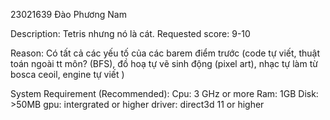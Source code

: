 23021639
Đào Phương Nam

Description: Tetris nhưng nó là cát.
Requested score: 9-10

Reason: Có tất cả các yếu tố của các barem điểm trước (code tự viết, thuật toán ngoài tt môn? (BFS), đồ hoạ tự vẽ sinh động (pixel art), nhạc tự làm từ bosca ceoil, engine tự viết
)   


System Requirement (Recommended):
Cpu: 3 GHz or more
Ram: 1GB
Disk: >50MB
gpu: intergrated or higher
driver: direct3d 11 or higher